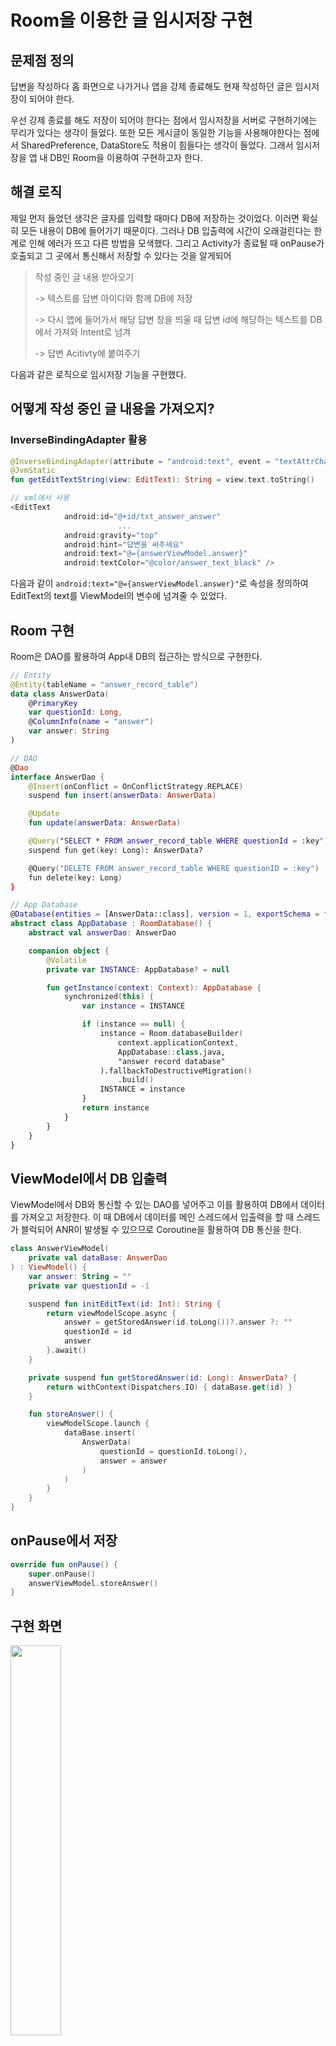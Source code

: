 # Room을 이용한 글 임시저장 구현

## 문제점 정의

답변을 작성하다 홈 화면으로 나가거나 앱을 강제 종료해도 현재 작성하던 글은 임시저장이 되어야 한다.

우선 강제 종료를 해도 저장이 되어야 한다는 점에서 임시저장을 서버로 구현하기에는 무리가 있다는 생각이 들었다. 또한 모든 게시글이 동일한 기능을 사용해야한다는 점에서 SharedPreference, DataStore도 적용이 힘들다는 생각이 들었다. 그래서 임시저장을 앱 내 DB인 Room을 이용하여 구현하고자 한다.



## 해결 로직

제일 먼저 들었던 생각은 글자를 입력할 때마다 DB에 저장하는 것이었다. 이러면 확실히 모든 내용이 DB에 들어가기 때문이다. 그러나 DB 입출력에 시간이 오래걸린다는 한계로 인해 에러가 뜨고 다른 방법을 모색했다. 그리고 Activity가 종료될 때 onPause가 호출되고 그 곳에서 통신해서 저장할 수 있다는 것을 알게되어

> 작성 중인 글 내용 받아오기
>
> -> 텍스트를 답변 아이디와 함께 DB에 저장
>
> -> 다시 앱에 들어가서 해당 답변 창을 띄울 때 답변 id에 해당하는 텍스트를 DB에서 가져와 Intent로 넘겨
>
> -> 답변 Acitivty에 붙여주기

다음과 같은 로직으로 임시저장 기능을 구현했다.

## 어떻게 작성 중인 글 내용을 가져오지?

### InverseBindingAdapter 활용

````kotlin
@InverseBindingAdapter(attribute = "android:text", event = "textAttrChanged")
@JvmStatic
fun getEditTextString(view: EditText): String = view.text.toString()

// xml에서 사용
<EditText
            android:id="@+id/txt_answer_answer"
						...
            android:gravity="top"
            android:hint="답변을 써주세요"
            android:text="@={answerViewModel.answer}"
            android:textColor="@color/answer_text_black" />
````

다음과 같이 ```android:text="@={answerViewModel.answer}"```로 속성을 정의하여 EditText의 text를 ViewModel의 변수에 넘겨줄 수 있었다.



## Room 구현

Room은 DAO를 활용하여 App내 DB의 접근하는 방식으로 구현한다.

```kotlin
// Entity
@Entity(tableName = "answer_record_table")
data class AnswerData(
    @PrimaryKey
    var questionId: Long,
    @ColumnInfo(name = "answer")
    var answer: String
)

// DAO
@Dao
interface AnswerDao {
    @Insert(onConflict = OnConflictStrategy.REPLACE)
    suspend fun insert(answerData: AnswerData)

    @Update
    fun update(answerData: AnswerData)

    @Query("SELECT * FROM answer_record_table WHERE questionId = :key")
    suspend fun get(key: Long): AnswerData?

    @Query("DELETE FROM answer_record_table WHERE questionID = :key")
    fun delete(key: Long)
}

// App Database
@Database(entities = [AnswerData::class], version = 1, exportSchema = false)
abstract class AppDatabase : RoomDatabase() {
    abstract val answerDao: AnswerDao

    companion object {
        @Volatile
        private var INSTANCE: AppDatabase? = null

        fun getInstance(context: Context): AppDatabase {
            synchronized(this) {
                var instance = INSTANCE

                if (instance == null) {
                    instance = Room.databaseBuilder(
                        context.applicationContext,
                        AppDatabase::class.java,
                        "answer record database"
                    ).fallbackToDestructiveMigration()
                        .build()
                    INSTANCE = instance
                }
                return instance
            }
        }
    }
}

```



## ViewModel에서 DB 입출력

ViewModel에서 DB와 통신할 수 있는 DAO를 넣어주고 이를 활용하여 DB에서 데이터를 가져오고 저장한다. 이 때 DB에서 데이터를 메인 스레드에서 입출력을 할 때 스레드가 블럭되어 ANR이 발생될 수 있으므로 Coroutine을 활용하여 DB 통신을 한다.

```kotlin
class AnswerViewModel(
    private val dataBase: AnswerDao
) : ViewModel() {
    var answer: String = ""
    private var questionId = -1

    suspend fun initEditText(id: Int): String {
        return viewModelScope.async {
            answer = getStoredAnswer(id.toLong())?.answer ?: ""
            questionId = id
            answer
        }.await()
    }

    private suspend fun getStoredAnswer(id: Long): AnswerData? {
        return withContext(Dispatchers.IO) { dataBase.get(id) }
    }

    fun storeAnswer() {
        viewModelScope.launch {
            dataBase.insert(
                AnswerData(
                    questionId = questionId.toLong(),
                    answer = answer
                )
            )
        }
    }
}
```



## onPause에서 저장

```kotlin
override fun onPause() {
    super.onPause()
    answerViewModel.storeAnswer()
}
```



## 구현 화면

<img src = "https://user-images.githubusercontent.com/54518925/103985398-3340e000-51cc-11eb-9543-745632f439a8.gif" width = "40%"/>